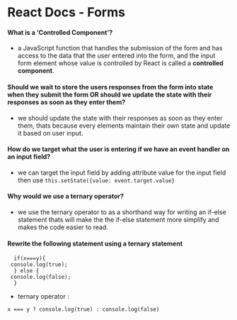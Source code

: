 # React Docs - Forms

#### What is a ‘Controlled Component’?

* a JavaScript function that handles the submission of the form and has access to the data that the user entered into the
form, and the input form element whose value is controlled by React is called a **controlled component**.

#### Should we wait to store the users responses from the form into state when they submit the form OR should we update the state with their responses as soon as they enter them?

* we should update the state with their responses as soon as they enter them, thats because every elements maintain their own state and update it based on user input.

#### How do we target what the user is entering if we have an event handler on an input field?

* we can target the input field by adding attribute value for the input field then use `this.setState({value: event.target.value}`

#### Why would we use a ternary operator?

* we use the ternary operator to as a shorthand way for writing an if-else statement thats will make the the if-else statement
more simplify and makes the code easier to read.

#### Rewrite the following statement using a ternary statement

```
  if(x===y){
 console.log(true);
  } else {
 console.log(false);
  }

```

* ternary operator :

```
x === y ? console.log(true) : console.log(false)

```

